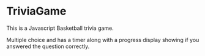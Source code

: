 # TriviaGame

This is a Javascript Basketball trivia game.

Multiple choice and has a timer along with a progress display showing if you answered the question correctly. 


